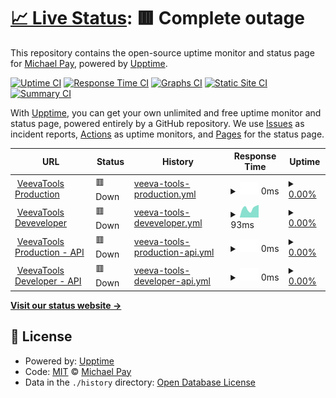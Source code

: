 # [📈 Live Status](https://MichaelVeevaPay.github.io/Trust.VeevaTools): <!--live status--> **🟥 Complete outage**

This repository contains the open-source uptime monitor and status page for [Michael Pay](https://www.veeva.com), powered by [Upptime](https://github.com/upptime/upptime).

[![Uptime CI](https://github.com/MichaelVeevaPay/Trust.VeevaTools/workflows/Uptime%20CI/badge.svg)](https://github.com/MichaelVeevaPay/Trust.VeevaTools/actions?query=workflow%3A%22Uptime+CI%22)
[![Response Time CI](https://github.com/MichaelVeevaPay/Trust.VeevaTools/workflows/Response%20Time%20CI/badge.svg)](https://github.com/MichaelVeevaPay/Trust.VeevaTools/actions?query=workflow%3A%22Response+Time+CI%22)
[![Graphs CI](https://github.com/MichaelVeevaPay/Trust.VeevaTools/workflows/Graphs%20CI/badge.svg)](https://github.com/MichaelVeevaPay/Trust.VeevaTools/actions?query=workflow%3A%22Graphs+CI%22)
[![Static Site CI](https://github.com/MichaelVeevaPay/Trust.VeevaTools/workflows/Static%20Site%20CI/badge.svg)](https://github.com/MichaelVeevaPay/Trust.VeevaTools/actions?query=workflow%3A%22Static+Site+CI%22)
[![Summary CI](https://github.com/MichaelVeevaPay/Trust.VeevaTools/workflows/Summary%20CI/badge.svg)](https://github.com/MichaelVeevaPay/Trust.VeevaTools/actions?query=workflow%3A%22Summary+CI%22)

With [Upptime](https://upptime.js.org), you can get your own unlimited and free uptime monitor and status page, powered entirely by a GitHub repository. We use [Issues](https://github.com/MichaelVeevaPay/Trust.VeevaTools/issues) as incident reports, [Actions](https://github.com/MichaelVeevaPay/Trust.VeevaTools/actions) as uptime monitors, and [Pages](https://MichaelVeevaPay.github.io/Trust.VeevaTools) for the status page.

<!--start: status pages-->
<!-- This summary is generated by Upptime (https://github.com/upptime/upptime) -->
<!-- Do not edit this manually, your changes will be overwritten -->
<!-- prettier-ignore -->
| URL | Status | History | Response Time | Uptime |
| --- | ------ | ------- | ------------- | ------ |
| <img alt="" src="https://icons.duckduckgo.com/ip3/cctools.veevaservices.com.ico" height="13"> [VeevaTools Production](https://cctools.veevaservices.com) | 🟥 Down | [veeva-tools-production.yml](https://github.com/MichaelVeevaPay/Trust.VeevaTools/commits/HEAD/history/veeva-tools-production.yml) | <details><summary><img alt="Response time graph" src="./graphs/veeva-tools-production/response-time-week.png" height="20"> 0ms</summary><br><a href="https://MichaelVeevaPay.github.io/Trust.VeevaTools/history/veeva-tools-production"><img alt="Response time 0" src="https://img.shields.io/endpoint?url=https%3A%2F%2Fraw.githubusercontent.com%2FMichaelVeevaPay%2FTrust.VeevaTools%2FHEAD%2Fapi%2Fveeva-tools-production%2Fresponse-time.json"></a><br><a href="https://MichaelVeevaPay.github.io/Trust.VeevaTools/history/veeva-tools-production"><img alt="24-hour response time 0" src="https://img.shields.io/endpoint?url=https%3A%2F%2Fraw.githubusercontent.com%2FMichaelVeevaPay%2FTrust.VeevaTools%2FHEAD%2Fapi%2Fveeva-tools-production%2Fresponse-time-day.json"></a><br><a href="https://MichaelVeevaPay.github.io/Trust.VeevaTools/history/veeva-tools-production"><img alt="7-day response time 0" src="https://img.shields.io/endpoint?url=https%3A%2F%2Fraw.githubusercontent.com%2FMichaelVeevaPay%2FTrust.VeevaTools%2FHEAD%2Fapi%2Fveeva-tools-production%2Fresponse-time-week.json"></a><br><a href="https://MichaelVeevaPay.github.io/Trust.VeevaTools/history/veeva-tools-production"><img alt="30-day response time 0" src="https://img.shields.io/endpoint?url=https%3A%2F%2Fraw.githubusercontent.com%2FMichaelVeevaPay%2FTrust.VeevaTools%2FHEAD%2Fapi%2Fveeva-tools-production%2Fresponse-time-month.json"></a><br><a href="https://MichaelVeevaPay.github.io/Trust.VeevaTools/history/veeva-tools-production"><img alt="1-year response time 0" src="https://img.shields.io/endpoint?url=https%3A%2F%2Fraw.githubusercontent.com%2FMichaelVeevaPay%2FTrust.VeevaTools%2FHEAD%2Fapi%2Fveeva-tools-production%2Fresponse-time-year.json"></a></details> | <details><summary><a href="https://MichaelVeevaPay.github.io/Trust.VeevaTools/history/veeva-tools-production">0.00%</a></summary><a href="https://MichaelVeevaPay.github.io/Trust.VeevaTools/history/veeva-tools-production"><img alt="All-time uptime 0.00%" src="https://img.shields.io/endpoint?url=https%3A%2F%2Fraw.githubusercontent.com%2FMichaelVeevaPay%2FTrust.VeevaTools%2FHEAD%2Fapi%2Fveeva-tools-production%2Fuptime.json"></a><br><a href="https://MichaelVeevaPay.github.io/Trust.VeevaTools/history/veeva-tools-production"><img alt="24-hour uptime 0.00%" src="https://img.shields.io/endpoint?url=https%3A%2F%2Fraw.githubusercontent.com%2FMichaelVeevaPay%2FTrust.VeevaTools%2FHEAD%2Fapi%2Fveeva-tools-production%2Fuptime-day.json"></a><br><a href="https://MichaelVeevaPay.github.io/Trust.VeevaTools/history/veeva-tools-production"><img alt="7-day uptime 0.00%" src="https://img.shields.io/endpoint?url=https%3A%2F%2Fraw.githubusercontent.com%2FMichaelVeevaPay%2FTrust.VeevaTools%2FHEAD%2Fapi%2Fveeva-tools-production%2Fuptime-week.json"></a><br><a href="https://MichaelVeevaPay.github.io/Trust.VeevaTools/history/veeva-tools-production"><img alt="30-day uptime 0.00%" src="https://img.shields.io/endpoint?url=https%3A%2F%2Fraw.githubusercontent.com%2FMichaelVeevaPay%2FTrust.VeevaTools%2FHEAD%2Fapi%2Fveeva-tools-production%2Fuptime-month.json"></a><br><a href="https://MichaelVeevaPay.github.io/Trust.VeevaTools/history/veeva-tools-production"><img alt="1-year uptime 0.00%" src="https://img.shields.io/endpoint?url=https%3A%2F%2Fraw.githubusercontent.com%2FMichaelVeevaPay%2FTrust.VeevaTools%2FHEAD%2Fapi%2Fveeva-tools-production%2Fuptime-year.json"></a></details>
| <img alt="" src="https://icons.duckduckgo.com/ip3/cctools-dev.veevaservices.com.ico" height="13"> [VeevaTools Deveveloper](https://cctools-dev.veevaservices.com) | 🟥 Down | [veeva-tools-deveveloper.yml](https://github.com/MichaelVeevaPay/Trust.VeevaTools/commits/HEAD/history/veeva-tools-deveveloper.yml) | <details><summary><img alt="Response time graph" src="./graphs/veeva-tools-deveveloper/response-time-week.png" height="20"> 93ms</summary><br><a href="https://MichaelVeevaPay.github.io/Trust.VeevaTools/history/veeva-tools-deveveloper"><img alt="Response time 93" src="https://img.shields.io/endpoint?url=https%3A%2F%2Fraw.githubusercontent.com%2FMichaelVeevaPay%2FTrust.VeevaTools%2FHEAD%2Fapi%2Fveeva-tools-deveveloper%2Fresponse-time.json"></a><br><a href="https://MichaelVeevaPay.github.io/Trust.VeevaTools/history/veeva-tools-deveveloper"><img alt="24-hour response time 111" src="https://img.shields.io/endpoint?url=https%3A%2F%2Fraw.githubusercontent.com%2FMichaelVeevaPay%2FTrust.VeevaTools%2FHEAD%2Fapi%2Fveeva-tools-deveveloper%2Fresponse-time-day.json"></a><br><a href="https://MichaelVeevaPay.github.io/Trust.VeevaTools/history/veeva-tools-deveveloper"><img alt="7-day response time 93" src="https://img.shields.io/endpoint?url=https%3A%2F%2Fraw.githubusercontent.com%2FMichaelVeevaPay%2FTrust.VeevaTools%2FHEAD%2Fapi%2Fveeva-tools-deveveloper%2Fresponse-time-week.json"></a><br><a href="https://MichaelVeevaPay.github.io/Trust.VeevaTools/history/veeva-tools-deveveloper"><img alt="30-day response time 85" src="https://img.shields.io/endpoint?url=https%3A%2F%2Fraw.githubusercontent.com%2FMichaelVeevaPay%2FTrust.VeevaTools%2FHEAD%2Fapi%2Fveeva-tools-deveveloper%2Fresponse-time-month.json"></a><br><a href="https://MichaelVeevaPay.github.io/Trust.VeevaTools/history/veeva-tools-deveveloper"><img alt="1-year response time 93" src="https://img.shields.io/endpoint?url=https%3A%2F%2Fraw.githubusercontent.com%2FMichaelVeevaPay%2FTrust.VeevaTools%2FHEAD%2Fapi%2Fveeva-tools-deveveloper%2Fresponse-time-year.json"></a></details> | <details><summary><a href="https://MichaelVeevaPay.github.io/Trust.VeevaTools/history/veeva-tools-deveveloper">0.00%</a></summary><a href="https://MichaelVeevaPay.github.io/Trust.VeevaTools/history/veeva-tools-deveveloper"><img alt="All-time uptime 0.00%" src="https://img.shields.io/endpoint?url=https%3A%2F%2Fraw.githubusercontent.com%2FMichaelVeevaPay%2FTrust.VeevaTools%2FHEAD%2Fapi%2Fveeva-tools-deveveloper%2Fuptime.json"></a><br><a href="https://MichaelVeevaPay.github.io/Trust.VeevaTools/history/veeva-tools-deveveloper"><img alt="24-hour uptime 0.00%" src="https://img.shields.io/endpoint?url=https%3A%2F%2Fraw.githubusercontent.com%2FMichaelVeevaPay%2FTrust.VeevaTools%2FHEAD%2Fapi%2Fveeva-tools-deveveloper%2Fuptime-day.json"></a><br><a href="https://MichaelVeevaPay.github.io/Trust.VeevaTools/history/veeva-tools-deveveloper"><img alt="7-day uptime 0.00%" src="https://img.shields.io/endpoint?url=https%3A%2F%2Fraw.githubusercontent.com%2FMichaelVeevaPay%2FTrust.VeevaTools%2FHEAD%2Fapi%2Fveeva-tools-deveveloper%2Fuptime-week.json"></a><br><a href="https://MichaelVeevaPay.github.io/Trust.VeevaTools/history/veeva-tools-deveveloper"><img alt="30-day uptime 0.00%" src="https://img.shields.io/endpoint?url=https%3A%2F%2Fraw.githubusercontent.com%2FMichaelVeevaPay%2FTrust.VeevaTools%2FHEAD%2Fapi%2Fveeva-tools-deveveloper%2Fuptime-month.json"></a><br><a href="https://MichaelVeevaPay.github.io/Trust.VeevaTools/history/veeva-tools-deveveloper"><img alt="1-year uptime 0.00%" src="https://img.shields.io/endpoint?url=https%3A%2F%2Fraw.githubusercontent.com%2FMichaelVeevaPay%2FTrust.VeevaTools%2FHEAD%2Fapi%2Fveeva-tools-deveveloper%2Fuptime-year.json"></a></details>
| <img alt="" src="https://icons.duckduckgo.com/ip3/cctools-api.veevaservices.com.ico" height="13"> [VeevaTools Production - API](https://cctools-api.veevaservices.com) | 🟥 Down | [veeva-tools-production-api.yml](https://github.com/MichaelVeevaPay/Trust.VeevaTools/commits/HEAD/history/veeva-tools-production-api.yml) | <details><summary><img alt="Response time graph" src="./graphs/veeva-tools-production-api/response-time-week.png" height="20"> 0ms</summary><br><a href="https://MichaelVeevaPay.github.io/Trust.VeevaTools/history/veeva-tools-production-api"><img alt="Response time 0" src="https://img.shields.io/endpoint?url=https%3A%2F%2Fraw.githubusercontent.com%2FMichaelVeevaPay%2FTrust.VeevaTools%2FHEAD%2Fapi%2Fveeva-tools-production-api%2Fresponse-time.json"></a><br><a href="https://MichaelVeevaPay.github.io/Trust.VeevaTools/history/veeva-tools-production-api"><img alt="24-hour response time 0" src="https://img.shields.io/endpoint?url=https%3A%2F%2Fraw.githubusercontent.com%2FMichaelVeevaPay%2FTrust.VeevaTools%2FHEAD%2Fapi%2Fveeva-tools-production-api%2Fresponse-time-day.json"></a><br><a href="https://MichaelVeevaPay.github.io/Trust.VeevaTools/history/veeva-tools-production-api"><img alt="7-day response time 0" src="https://img.shields.io/endpoint?url=https%3A%2F%2Fraw.githubusercontent.com%2FMichaelVeevaPay%2FTrust.VeevaTools%2FHEAD%2Fapi%2Fveeva-tools-production-api%2Fresponse-time-week.json"></a><br><a href="https://MichaelVeevaPay.github.io/Trust.VeevaTools/history/veeva-tools-production-api"><img alt="30-day response time 0" src="https://img.shields.io/endpoint?url=https%3A%2F%2Fraw.githubusercontent.com%2FMichaelVeevaPay%2FTrust.VeevaTools%2FHEAD%2Fapi%2Fveeva-tools-production-api%2Fresponse-time-month.json"></a><br><a href="https://MichaelVeevaPay.github.io/Trust.VeevaTools/history/veeva-tools-production-api"><img alt="1-year response time 0" src="https://img.shields.io/endpoint?url=https%3A%2F%2Fraw.githubusercontent.com%2FMichaelVeevaPay%2FTrust.VeevaTools%2FHEAD%2Fapi%2Fveeva-tools-production-api%2Fresponse-time-year.json"></a></details> | <details><summary><a href="https://MichaelVeevaPay.github.io/Trust.VeevaTools/history/veeva-tools-production-api">0.00%</a></summary><a href="https://MichaelVeevaPay.github.io/Trust.VeevaTools/history/veeva-tools-production-api"><img alt="All-time uptime 0.00%" src="https://img.shields.io/endpoint?url=https%3A%2F%2Fraw.githubusercontent.com%2FMichaelVeevaPay%2FTrust.VeevaTools%2FHEAD%2Fapi%2Fveeva-tools-production-api%2Fuptime.json"></a><br><a href="https://MichaelVeevaPay.github.io/Trust.VeevaTools/history/veeva-tools-production-api"><img alt="24-hour uptime 0.00%" src="https://img.shields.io/endpoint?url=https%3A%2F%2Fraw.githubusercontent.com%2FMichaelVeevaPay%2FTrust.VeevaTools%2FHEAD%2Fapi%2Fveeva-tools-production-api%2Fuptime-day.json"></a><br><a href="https://MichaelVeevaPay.github.io/Trust.VeevaTools/history/veeva-tools-production-api"><img alt="7-day uptime 0.00%" src="https://img.shields.io/endpoint?url=https%3A%2F%2Fraw.githubusercontent.com%2FMichaelVeevaPay%2FTrust.VeevaTools%2FHEAD%2Fapi%2Fveeva-tools-production-api%2Fuptime-week.json"></a><br><a href="https://MichaelVeevaPay.github.io/Trust.VeevaTools/history/veeva-tools-production-api"><img alt="30-day uptime 0.00%" src="https://img.shields.io/endpoint?url=https%3A%2F%2Fraw.githubusercontent.com%2FMichaelVeevaPay%2FTrust.VeevaTools%2FHEAD%2Fapi%2Fveeva-tools-production-api%2Fuptime-month.json"></a><br><a href="https://MichaelVeevaPay.github.io/Trust.VeevaTools/history/veeva-tools-production-api"><img alt="1-year uptime 0.00%" src="https://img.shields.io/endpoint?url=https%3A%2F%2Fraw.githubusercontent.com%2FMichaelVeevaPay%2FTrust.VeevaTools%2FHEAD%2Fapi%2Fveeva-tools-production-api%2Fuptime-year.json"></a></details>
| <img alt="" src="https://icons.duckduckgo.com/ip3/cctools-dev-api.veevaservices.com.ico" height="13"> [VeevaTools Developer - API](https://cctools-dev-api.veevaservices.com) | 🟥 Down | [veeva-tools-developer-api.yml](https://github.com/MichaelVeevaPay/Trust.VeevaTools/commits/HEAD/history/veeva-tools-developer-api.yml) | <details><summary><img alt="Response time graph" src="./graphs/veeva-tools-developer-api/response-time-week.png" height="20"> 0ms</summary><br><a href="https://MichaelVeevaPay.github.io/Trust.VeevaTools/history/veeva-tools-developer-api"><img alt="Response time 0" src="https://img.shields.io/endpoint?url=https%3A%2F%2Fraw.githubusercontent.com%2FMichaelVeevaPay%2FTrust.VeevaTools%2FHEAD%2Fapi%2Fveeva-tools-developer-api%2Fresponse-time.json"></a><br><a href="https://MichaelVeevaPay.github.io/Trust.VeevaTools/history/veeva-tools-developer-api"><img alt="24-hour response time 0" src="https://img.shields.io/endpoint?url=https%3A%2F%2Fraw.githubusercontent.com%2FMichaelVeevaPay%2FTrust.VeevaTools%2FHEAD%2Fapi%2Fveeva-tools-developer-api%2Fresponse-time-day.json"></a><br><a href="https://MichaelVeevaPay.github.io/Trust.VeevaTools/history/veeva-tools-developer-api"><img alt="7-day response time 0" src="https://img.shields.io/endpoint?url=https%3A%2F%2Fraw.githubusercontent.com%2FMichaelVeevaPay%2FTrust.VeevaTools%2FHEAD%2Fapi%2Fveeva-tools-developer-api%2Fresponse-time-week.json"></a><br><a href="https://MichaelVeevaPay.github.io/Trust.VeevaTools/history/veeva-tools-developer-api"><img alt="30-day response time 0" src="https://img.shields.io/endpoint?url=https%3A%2F%2Fraw.githubusercontent.com%2FMichaelVeevaPay%2FTrust.VeevaTools%2FHEAD%2Fapi%2Fveeva-tools-developer-api%2Fresponse-time-month.json"></a><br><a href="https://MichaelVeevaPay.github.io/Trust.VeevaTools/history/veeva-tools-developer-api"><img alt="1-year response time 0" src="https://img.shields.io/endpoint?url=https%3A%2F%2Fraw.githubusercontent.com%2FMichaelVeevaPay%2FTrust.VeevaTools%2FHEAD%2Fapi%2Fveeva-tools-developer-api%2Fresponse-time-year.json"></a></details> | <details><summary><a href="https://MichaelVeevaPay.github.io/Trust.VeevaTools/history/veeva-tools-developer-api">0.00%</a></summary><a href="https://MichaelVeevaPay.github.io/Trust.VeevaTools/history/veeva-tools-developer-api"><img alt="All-time uptime 0.00%" src="https://img.shields.io/endpoint?url=https%3A%2F%2Fraw.githubusercontent.com%2FMichaelVeevaPay%2FTrust.VeevaTools%2FHEAD%2Fapi%2Fveeva-tools-developer-api%2Fuptime.json"></a><br><a href="https://MichaelVeevaPay.github.io/Trust.VeevaTools/history/veeva-tools-developer-api"><img alt="24-hour uptime 0.00%" src="https://img.shields.io/endpoint?url=https%3A%2F%2Fraw.githubusercontent.com%2FMichaelVeevaPay%2FTrust.VeevaTools%2FHEAD%2Fapi%2Fveeva-tools-developer-api%2Fuptime-day.json"></a><br><a href="https://MichaelVeevaPay.github.io/Trust.VeevaTools/history/veeva-tools-developer-api"><img alt="7-day uptime 0.00%" src="https://img.shields.io/endpoint?url=https%3A%2F%2Fraw.githubusercontent.com%2FMichaelVeevaPay%2FTrust.VeevaTools%2FHEAD%2Fapi%2Fveeva-tools-developer-api%2Fuptime-week.json"></a><br><a href="https://MichaelVeevaPay.github.io/Trust.VeevaTools/history/veeva-tools-developer-api"><img alt="30-day uptime 0.00%" src="https://img.shields.io/endpoint?url=https%3A%2F%2Fraw.githubusercontent.com%2FMichaelVeevaPay%2FTrust.VeevaTools%2FHEAD%2Fapi%2Fveeva-tools-developer-api%2Fuptime-month.json"></a><br><a href="https://MichaelVeevaPay.github.io/Trust.VeevaTools/history/veeva-tools-developer-api"><img alt="1-year uptime 0.00%" src="https://img.shields.io/endpoint?url=https%3A%2F%2Fraw.githubusercontent.com%2FMichaelVeevaPay%2FTrust.VeevaTools%2FHEAD%2Fapi%2Fveeva-tools-developer-api%2Fuptime-year.json"></a></details>

<!--end: status pages-->

[**Visit our status website →**](https://MichaelVeevaPay.github.io/Trust.VeevaTools)

## 📄 License

- Powered by: [Upptime](https://github.com/upptime/upptime)
- Code: [MIT](./LICENSE) © [Michael Pay](https://www.veeva.com)
- Data in the `./history` directory: [Open Database License](https://opendatacommons.org/licenses/odbl/1-0/)
